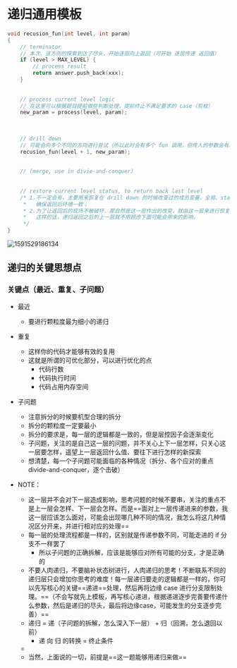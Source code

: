 # 递归通用模板

```c++
void recusion_fun(int level, int param)
{
    // terminator
    // 本次、该方向的探索到达了尽头，开始逐层向上返回（可开始 逐层传递 返回值）
    if (level > MAX_LEVEL) {
        // process result
        return answer.push_back(xxx);
    }
    
    
    // process current level logic
    // 在这里可以根据题目提前做些判断处理，提前终止不满足要求的 case（剪枝）
    new_param = process(level, param);
    
    
    
    // drill down
    // 可能会向多个不同的方向进行尝试（所以此时会有多个 fun 调用，但传入的参数会有所不同）
    recusion_fun(level + 1, new_param);
    
    
    // (merge, use in divie-and-conquer)
    
    
    // restore current level status, to return back last level
    /* 1.不一定会有，主要用来恢复在 drill down 的时候改变过的成员变量、全局、static 变量，以
     *   确保返回后环境一致；
     * 2.为了让返回后的现场不被破坏，那自然是这一层作出的改变，就由这一层来进行恢复。
     *   这样的话，递归返回之后的上一层就不用顾虑下面可能会带来的影响。
     */   
}
```

![1591529186134](C:\Users\69524\AppData\Roaming\Typora\typora-user-images\1591529186134.png)



## 递归的关键思想点

### 关键点（最近、重复、子问题）

- 最近
  - 要进行颗粒度最为细小的递归
- 重复
  - 这样你的代码才能够有效的复用
  - 这就是所谓的可优化部分，可以进行优化的点
    - 代码行数
    - 代码执行时间
    - 代码占用内存空间
- 子问题
  - 注意拆分的时候要机型合理的拆分
  - 拆分的颗粒度一定要最小
  - 拆分的要求是，每一层的逻辑都是一致的，但是层控因子会逐渐变化
  - 子问题，关注的是自己这一层的问题，并不关心上下一层怎样，只关心这一层要怎样，遥望上一层返回什么值、要往下进行怎样的新探索
  - 想清楚，每一个子问题可能面临的各种情况（拆分、各个应对的重点 divide-and-conquer，逐个击破）

- NOTE：
  - 这一层并不会对下一层造成影响，思考问题的时候不要串，关注的重点不是上一层会怎样、下一层会怎样。而是==面对上一层传递进来的参数，我这一层应该怎么面对，可能会出现哪几种不同的情况，我怎么将这几种情况区分开来，并进行相对应的处理==
  - 每一层的处理流程都是一样的，区别就是传递参数不同，可能走进的 if 分支不一样罢了
    - 所以子问题的正确拆解，应该是能够应对所有可能的分支，才是正确的
  - 不要人肉递归，不要脑补状态树进行，人肉递归的思考！不断联系不同的递归层只会增加你思考的难度！每一层递归要走的逻辑都是一样的，你可以先写核心的关键==递进==处理，然后再将边缘 case 进行分支限制处理。==（不会写就先上模板，再写核心递进，根据递进逐步完善要传递什么参数，然后是递归的尽头，最后将边缘case，可能发生的分支逐步完善）==
  - 递归 = 递（子问题的拆解，怎么深入下一层） + 归（回溯，怎么退回以前）
    - 递 向 归 的转换 = 终止条件
  - 
  - 当然，上面说的一切，前提是==这一题能够用递归来做==
